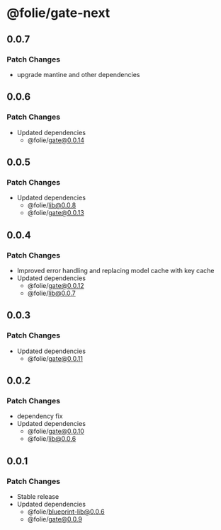 # @folie/gate-next

## 0.0.7

### Patch Changes

- upgrade mantine and other dependencies

## 0.0.6

### Patch Changes

- Updated dependencies
  - @folie/gate@0.0.14

## 0.0.5

### Patch Changes

- Updated dependencies
  - @folie/lib@0.0.8
  - @folie/gate@0.0.13

## 0.0.4

### Patch Changes

- Improved error handling and replacing model cache with key cache
- Updated dependencies
  - @folie/gate@0.0.12
  - @folie/lib@0.0.7

## 0.0.3

### Patch Changes

- Updated dependencies
  - @folie/gate@0.0.11

## 0.0.2

### Patch Changes

- dependency fix
- Updated dependencies
  - @folie/gate@0.0.10
  - @folie/lib@0.0.6

## 0.0.1

### Patch Changes

- Stable release
- Updated dependencies
  - @folie/blueprint-lib@0.0.6
  - @folie/gate@0.0.9
